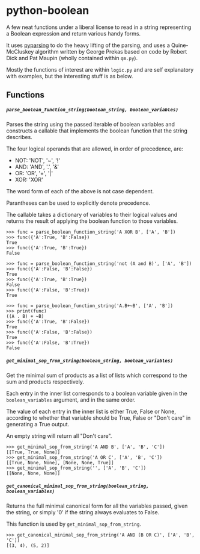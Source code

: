 python-boolean
==============

A few neat functions under a liberal license to read in a string 
representing a Boolean expression and return various handy forms.

It uses [pyparsing](http://pyparsing.wikispaces.com/) to do the 
heavy lifting of the parsing, and uses a Quine-McCluskey algorithm
written by George Prekas based on code by Robert Dick and Pat Maupin
(wholly contained within `qm.py`).

Mostly the functions of interest are within `logic.py` and are
self explanatory with examples, but the interesting stuff
is as below.

Functions
---------

##### `parse_boolean_function_string(boolean_string, boolean_variables)`

Parses the string using the passed iterable of boolean variables 
and constructs a callable that implements the boolean function that 
the string describes.

The four logical operands that are allowed, in order of precedence, 
are:
* NOT: 'NOT', '~', '!'
* AND: 'AND', '.', '&'
* OR: 'OR', '+', '|'
* XOR: 'XOR'

The word form of each of the above is not case dependent.

Parantheses can be used to explicitly denote precedence.

The callable takes a dictionary of variables to their logical values
and returns the result of applying the boolean function to those
variables.

    >>> func = parse_boolean_function_string('A XOR B', ['A', 'B'])
    >>> func({'A':True, 'B':False})
    True
    >>> func({'A':True, 'B':True})
    False

    >>> func = parse_boolean_function_string('not (A and B)', ['A', 'B'])
    >>> func({'A':False, 'B':False})
    True
    >>> func({'A':True, 'B':True})
    False
    >>> func({'A':False, 'B':True})
    True

    >>> func = parse_boolean_function_string('A.B+~B', ['A', 'B'])
    >>> print(func)
    ((A . B) + ~B)
    >>> func({'A':True, 'B':False})
    True
    >>> func({'A':False, 'B':False})
    True
    >>> func({'A':False, 'B':True})
    False

##### `get_minimal_sop_from_string(boolean_string, boolean_variables)`

Get the minimal sum of products as a list of lists which 
correspond to the sum and products respectively.

Each entry in the inner list corresponds to a boolean variable
given in the `boolean_variables` argument, and in the same order.

The value of each entry in the inner list is either True, False
or None, according to whether that variable should be True, 
False or "Don't care" in generating a True output.

An empty string will return all "Don't care".

    >>> get_minimal_sop_from_string('A AND B', ['A', 'B', 'C'])
    [[True, True, None]]
    >>> get_minimal_sop_from_string('A OR C', ['A', 'B', 'C'])
    [[True, None, None], [None, None, True]]
    >>> get_minimal_sop_from_string('', ['A', 'B', 'C'])
    [[None, None, None]]

##### `get_canonical_minimal_sop_from_string(boolean_string, boolean_variables)`
    
Returns the full minimal canonical form for all the variables
passed, given the string, or simply '0' if the string always evaluates
to False.

This function is used by `get_minimal_sop_from_string`.
    
    >>> get_canonical_minimal_sop_from_string('A AND (B OR C)', ['A', 'B', 'C'])
    [(3, 4), (5, 2)]


